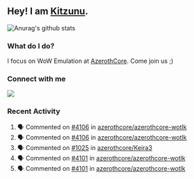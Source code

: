 ## Hey! I am [Kitzunu](https://Github.com/Kitzunu).

![Anurag's github stats](https://github-readme-stats.kitzunu.vercel.app/api?username=Kitzunu&show_icons=true)

### What do I do?

I focus on WoW Emulation at [AzerothCore](https://Github.com/AzerothCore). Come join us ;)

### Connect with me
[![](https://img.shields.io/badge/AzerothCore%20Discord-Connect%20with%20me!-green)](https://discord.com/invite/gkt4y2x)

### Recent Activity

<!--START_SECTION:activity-->
1. 🗣 Commented on [#4106](https://github.com/azerothcore/azerothcore-wotlk/issues/4106) in [azerothcore/azerothcore-wotlk](https://github.com/azerothcore/azerothcore-wotlk)
2. 🗣 Commented on [#4106](https://github.com/azerothcore/azerothcore-wotlk/issues/4106) in [azerothcore/azerothcore-wotlk](https://github.com/azerothcore/azerothcore-wotlk)
3. 🗣 Commented on [#1025](https://github.com/azerothcore/Keira3/issues/1025) in [azerothcore/Keira3](https://github.com/azerothcore/Keira3)
4. 🗣 Commented on [#4101](https://github.com/azerothcore/azerothcore-wotlk/issues/4101) in [azerothcore/azerothcore-wotlk](https://github.com/azerothcore/azerothcore-wotlk)
5. 🗣 Commented on [#4101](https://github.com/azerothcore/azerothcore-wotlk/issues/4101) in [azerothcore/azerothcore-wotlk](https://github.com/azerothcore/azerothcore-wotlk)
<!--END_SECTION:activity-->
